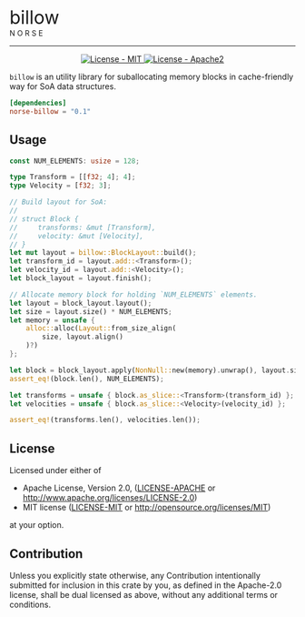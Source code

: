 
<font size=6>billow</font>
<br>
<font size=2>N O R S E</font>

---

<p align="center">
    <a href="LICENSE-MIT">
      <img src="https://img.shields.io/badge/license-MIT-green.svg?style=flat-square" alt="License - MIT">
    </a>
    <a href="LICENSE-APACHE">
      <img src="https://img.shields.io/badge/license-APACHE2-green.svg?style=flat-square" alt="License - Apache2">
  </a>
</p>

`billow` is an utility library for suballocating memory blocks in cache-friendly way for SoA data structures.

```toml
[dependencies]
norse-billow = "0.1"
```

## Usage

```rust
const NUM_ELEMENTS: usize = 128;

type Transform = [[f32; 4]; 4];
type Velocity = [f32; 3];

// Build layout for SoA:
//
// struct Block {
//     transforms: &mut [Transform],
//     velocity: &mut [Velocity],
// }
let mut layout = billow::BlockLayout::build();
let transform_id = layout.add::<Transform>();
let velocity_id = layout.add::<Velocity>();
let block_layout = layout.finish();

// Allocate memory block for holding `NUM_ELEMENTS` elements.
let layout = block_layout.layout();
let size = layout.size() * NUM_ELEMENTS;
let memory = unsafe {
    alloc::alloc(Layout::from_size_align(
        size, layout.align()
    )?)
};

let block = block_layout.apply(NonNull::new(memory).unwrap(), layout.size() * 128);
assert_eq!(block.len(), NUM_ELEMENTS);

let transforms = unsafe { block.as_slice::<Transform>(transform_id) };
let velocities = unsafe { block.as_slice::<Velocity>(velocity_id) };

assert_eq!(transforms.len(), velocities.len());
```

## License

Licensed under either of

* Apache License, Version 2.0, ([LICENSE-APACHE](LICENSE-APACHE) or http://www.apache.org/licenses/LICENSE-2.0)
* MIT license ([LICENSE-MIT](LICENSE-MIT) or http://opensource.org/licenses/MIT)

at your option.

## Contribution

Unless you explicitly state otherwise, any Contribution intentionally submitted for inclusion in this crate by you, as defined in the Apache-2.0 license, shall be dual licensed as above, without any additional terms or conditions.
